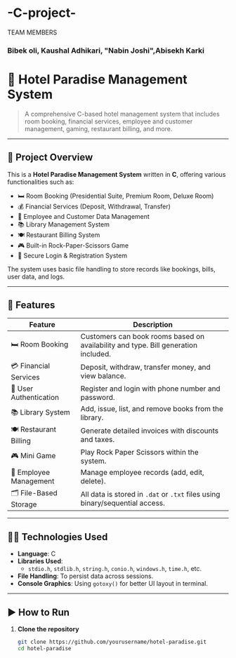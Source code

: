  # -C-project-
  TEAM MEMBERS
<h3> Bibek oli, Kaushal Adhikari, "Nabin Joshi",Abisekh Karki <h3>

# 🏨 Hotel Paradise Management System

> A comprehensive C-based hotel management system that includes room booking, financial services, employee and customer management, gaming, restaurant billing, and more.

---

## 📌 Project Overview

This is a **Hotel Paradise Management System** written in **C**, offering various functionalities such as:

- 🛏️ Room Booking (Presidential Suite, Premium Room, Deluxe Room)
- 💰 Financial Services (Deposit, Withdrawal, Transfer)
- 👥 Employee and Customer Data Management
- 📚 Library Management System
- 🍽️ Restaurant Billing System
- 🎮 Built-in Rock-Paper-Scissors Game
- 🔐 Secure Login & Registration System

The system uses basic file handling to store records like bookings, bills, user data, and logs.

---

## 🧩 Features

| Feature | Description |
|--------|-------------|
| 🛏️ Room Booking | Customers can book rooms based on availability and type. Bill generation included. |
| 💳 Financial Services | Deposit, withdraw, transfer money, and view balance. |
| 👤 User Authentication | Register and login with phone number and password. |
| 📚 Library System | Add, issue, list, and remove books from the library. |
| 🍽️ Restaurant Billing | Generate detailed invoices with discounts and taxes. |
| 🎮 Mini Game | Play Rock Paper Scissors within the system. |
| 👥 Employee Management | Manage employee records (add, edit, delete). |
| 🗂️ File-Based Storage | All data is stored in `.dat` or `.txt` files using binary/sequential access. |

---

## 🧑‍💻 Technologies Used

- **Language**: C
- **Libraries Used**:  
  - `stdio.h`, `stdlib.h`, `string.h`, `conio.h`, `windows.h`, `time.h`, etc.
- **File Handling**: To persist data across sessions.
- **Console Graphics**: Using `gotoxy()` for better UI layout in terminal.

---

## ▶️ How to Run

1. **Clone the repository**
   ```bash
   git clone https://github.com/yourusername/hotel-paradise.git 
   cd hotel-paradise
